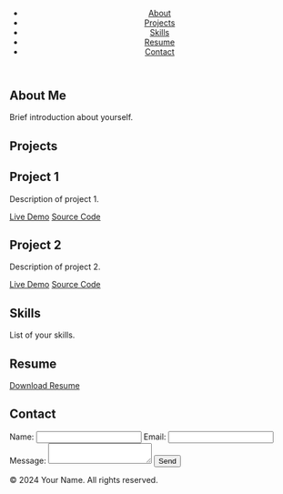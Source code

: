 <!DOCTYPE html>
<html lang="en">
<head>
    <meta charset="UTF-8">
    <meta name="viewport" content="width=device-width, initial-scale=1.0">
    <title>My Portfolio</title>
    <link rel="stylesheet" href="styles.css">
</head>
<body>
    <header>
        <nav>
            <ul>
                <li><a href="#about">About</a></li>
                <li><a href="#projects">Projects</a></li>
                <li><a href="#skills">Skills</a></li>
                <li><a href="#resume">Resume</a></li>
                <li><a href="#contact">Contact</a></li>
            </ul>
        </nav>
    </header>
    <section id="about">
        <h1>About Me</h1>
        <p>Brief introduction about yourself.</p>
    </section>
    <section id="projects">
        <h1>Projects</h1>
        <div class="project">
            <h2>Project 1</h2>
            <p>Description of project 1.</p>
            <a href="https://live-demo.com" target="_blank">Live Demo</a>
            <a href="https://github.com/your-username/project1" target="_blank">Source Code</a>
        </div>
        <div class="project">
            <h2>Project 2</h2>
            <p>Description of project 2.</p>
            <a href="https://live-demo.com" target="_blank">Live Demo</a>
            <a href="https://github.com/your-username/project2" target="_blank">Source Code</a>
        </div>
    </section>
    <section id="skills">
        <h1>Skills</h1>
        <p>List of your skills.</p>
    </section>
    <section id="resume">
        <h1>Resume</h1>
        <a href="resume.pdf" download>Download Resume</a>
    </section>
    <section id="contact">
        <h1>Contact</h1>
        <form>
            <label for="name">Name:</label>
            <input type="text" id="name" name="name" required>
            <label for="email">Email:</label>
            <input type="email" id="email" name="email" required>
            <label for="message">Message:</label>
            <textarea id="message" name="message" required></textarea>
            <button type="submit">Send</button>
        </form>
    </section>
    <footer>
        <p>&copy; 2024 Your Name. All rights reserved.</p>
    </footer>
    <script src="scripts.js"></script>
</body>
</html>
